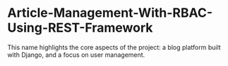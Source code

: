 # Article-Management-With-RBAC-Using-REST-Framework
This name highlights the core aspects of the project: a blog platform built with Django, and a focus on user management.
